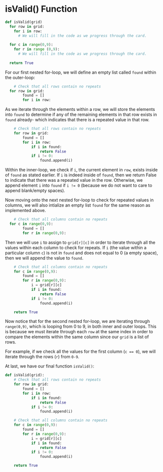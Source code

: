 <!--title={isValid()}-->

<!--badges={Algorithmns:36}-->

<!--concepts{Indexing 2D Lists, For Loops}-->

# isValid() Function

```python
def isValid(grid)
  for row in grid:
    for i in row:
      # We will fill in the code as we progress through the card.
      
  for c in range(0,9):
    for r in range (0,9):
      # We will fill in the code as we progress through the card.
      
  return True
```

For our first nested for-loop, we will define an empty list called `found` within the outer-loop:

```python
	# Check that all rows contain no repeats
  for row in grid:
		found = []
		for i in row:
```

As we iterate through the elements within a row, we will store the elements into `found` to determine if any of the remaining elements in that row exists in `found` already- which indicates that there is a repeated value in that row. 

```python
	# Check that all rows contain no repeats
	for row in grid:
		found = []
		for i in row:
			if i in found:
				return False
			if i != 0:
				found.append(i)
```

Within the inner-loop, we check if `i`, the current element in `row`, exists inside of `found` as stated earlier. If `i` is indeed inside of `found`, then we return False to indicate that there was a repeated value in the row. Otherwise, we append element `i`  into `found` if `i != 0` (because we do not want to care to append blank/empty spaces).

Now moving onto the next nested for-loop to check for repeated values in columns, we will also intialize an empty list `found` for the same reason as implemented above.

```python
	# Check that all columns contain no repeats
  for c in range(0,9):
		found = []
		for r in range(0,9):
```

Then we will use `i` to assign to `grid[r][c]`  in order to iterate through all the values within each column to  check for repeats. If `i` (the value within a particular column `c`) is not in `found` and does not equal to 0 (a empty space), then we will append the value to `found`.

```python
	# Check that all columns contain no repeats
	for c in range(0,9):
		found = []
		for r in range(0,9):
			i = grid[r][c]
			if i in found:
				return False
			if i != 0:
				found.append(i)

	return True
```

Now notice that for the second nested for-loop, we are iterating through  `range(0,9)`, which is looping from 0 to 9, in both inner and outer loops. This is because we must iterate through each `row` at the same index in order to compare the elements within the same column since our `grid` is a list of rows.

For example, if we check all the values for the first column (`c == 0`), we will iterate through the rows (`r`) from `0-9`.

At last, we have our final function `isValid()`:

```python
def isValid(grid):
	# Check that all rows contain no repeats
	for row in grid:
		found = []
		for i in row:
			if i in found:
				return False
			if i != 0:
				found.append(i)

	# Check that all columns contain no repeats
	for c in range(0,9):
		found = []
		for r in range(0,9):
			i = grid[r][c]
			if i in found:
				return False
			if i != 0:
				found.append(i)

	return True
```

